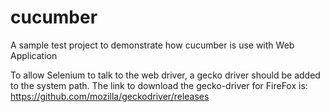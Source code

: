 # cucumber
A sample test project to demonstrate how cucumber is use with Web Application

To allow Selenium to talk to the web driver, a gecko driver should be added to the system path. The link to download the gecko-driver 
for FireFox is:
https://github.com/mozilla/geckodriver/releases


